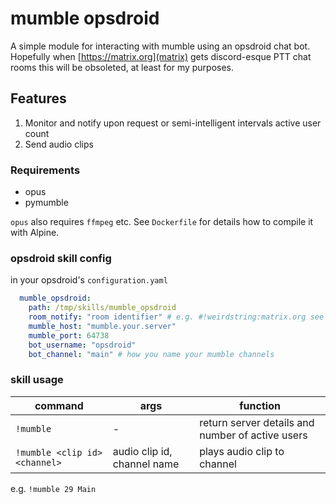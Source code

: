 # mumble opsdroid

A simple module for interacting with mumble using an opsdroid chat bot. Hopefully when [https://matrix.org](matrix) gets discord-esque PTT chat rooms this will be obsoleted, at least for my purposes.

## Features
1. Monitor and notify upon request or semi-intelligent intervals active user count
2. Send audio clips

### Requirements
* opus
* pymumble

`opus` also requires `ffmpeg` etc. See `Dockerfile` for details how to compile it with Alpine.

### opsdroid skill config
in your opsdroid's `configuration.yaml`

```yaml
  mumble_opsdroid:
    path: /tmp/skills/mumble_opsdroid
    room_notify: "room identifier" # e.g. #!weirdstring:matrix.org see opsdoid docs
    mumble_host: "mumble.your.server"
    mumble_port: 64738
    bot_username: "opsdroid"
    bot_channel: "main" # how you name your mumble channels
```

### skill usage
| command | args | function |
| ----- | ----- | ----- |
| `!mumble` | - | return server details and number of active users |
| `!mumble <clip id> <channel>` | audio clip id, channel name | plays audio clip to channel |

e.g. `!mumble 29 Main`
